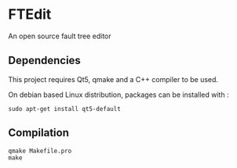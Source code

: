 # FTEdit
An open source fault tree editor

## Dependencies
This project requires Qt5, qmake and a C++ compiler to be used.

On debian based Linux distribution, packages can be installed with :
```shell
sudo apt-get install qt5-default
```

## Compilation
```shell
qmake Makefile.pro
make
```